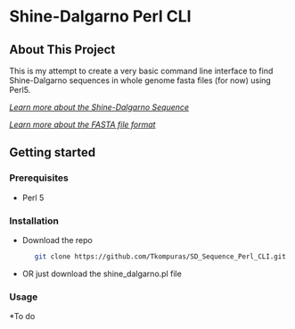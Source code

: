 # Shine-Dalgarno Perl CLI

## About This Project
This is my attempt to create a very basic command line interface to find Shine-Dalgarno sequences in whole genome fasta files (for now) using Perl5.

[*Learn more about the Shine-Dalgarno Sequence* ](https://en.wikipedia.org/wiki/Shine%E2%80%93Dalgarno_sequence)


[*Learn more about the FASTA file format*](https://en.wikipedia.org/wiki/FASTA_format)

## Getting started

### Prerequisites
* Perl 5

### Installation
* Download the repo
  ```sh
     git clone https://github.com/Tkompuras/SD_Sequence_Perl_CLI.git
  ```
* OR just download the shine_dalgarno.pl file

### Usage
*To do
